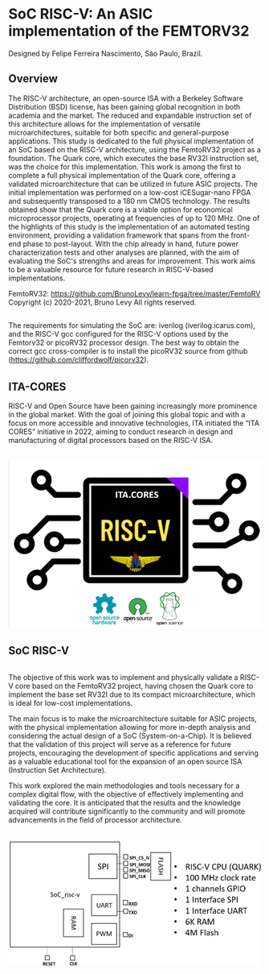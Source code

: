 SoC RISC-V: An ASIC implementation of the FEMTORV32
===============================================================
Designed by Felipe Ferreira Nascimento, São Paulo, Brazil.

Overview
--------
The RISC-V architecture, an open-source ISA with a Berkeley Software Distribution (BSD) license, has been gaining global recognition in both academia and the market. The reduced and expandable instruction set of this architecture allows for the implementation of versatile microarchitectures, suitable for both specific and general-purpose applications. This study is dedicated to the full physical implementation of an SoC based on the RISC-V architecture, using the FemtoRV32 project as a foundation. The Quark core, which executes the base RV32I instruction set, was the choice for this implementation. This work is among the first to complete a full physical implementation of the Quark core, offering a validated microarchitecture that can be utilized in future ASIC projects. The initial implementation was performed on a low-cost iCESugar-nano FPGA and subsequently transposed to a 180 nm CMOS technology. The results obtained show that the Quark core is a viable option for economical microprocessor projects, operating at frequencies of up to 120 MHz. One of the highlights of this study is the implementation of an automated testing environment, providing a validation framework that spans from the front-end phase to post-layout. With the chip already in hand, future power characterization tests and other analyses are planned, with the aim of evaluating the SoC's strengths and areas for improvement. This work aims to be a valuable resource for future research in RISC-V-based implementations.

FemtoRV32: https://github.com/BrunoLevy/learn-fpga/tree/master/FemtoRV
Copyright (c) 2020-2021, Bruno Levy
All rights reserved.

##
The requirements for simulating the SoC are:  iverilog
(iverilog.icarus.com), and the RISC-V gcc configured for the
RISC-V options used by the Femtorv32 or picoRV32 processor design.  The best way to obtain the correct gcc cross-compiler is to install the
picoRV32 source from github (https://github.com/cliffordwolf/picorv32).


######
######
ITA-CORES
----------
RISC-V and Open Source have been gaining increasingly more prominence in the global market. With the goal of joining this global topic and with a focus on more accessible and innovative technologies, ITA initiated the “ITA CORES” initiative in 2022, aiming to conduct research in design and manufacturing of 
digital processors based on the RISC-V ISA.
######
![ITA.CORES](docs/ITA_CORES_LOGO_OF.png)
###



SoC RISC-V
---------
######
The objective of this work was to implement and physically validate a RISC-V core based on the FemtoRV32 project, having chosen the Quark core to implement the base set RV32I due to its compact microarchitecture, which is ideal for low-cost implementations.

The main focus is to make the microarchitecture suitable for ASIC projects, with the physical implementation allowing for more in-depth analysis and considering the actual design of a SoC (System-on-a-Chip). It is believed that the validation of this project will serve as a reference for future projects, encouraging the development of specific applications and serving as a valuable educational tool for the expansion of an open source ISA (Instruction Set Architecture).

This work explored the main methodologies and tools necessary for a complex digital flow, with the objective of effectively implementing and validating the core. It is anticipated that the results and the knowledge acquired will contribute significantly to the community and will promote advancements in the field of processor architecture.
######
![SoC-RISC-V](docs/block_diagram.png)